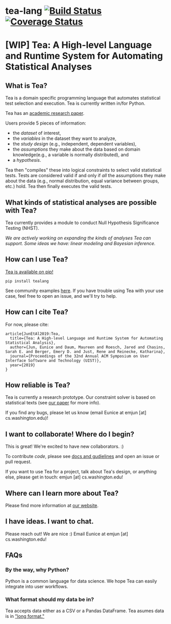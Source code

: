 # tea-lang [![Build Status](https://travis-ci.com/emjun/tea-lang.svg?branch=master)](https://travis-ci.com/emjun/tea-lang) [![Coverage Status](https://coveralls.io/repos/github/emjun/tea-lang/badge.svg?branch=master)](https://coveralls.io/github/emjun/tea-lang?branch=master)

# [WIP] Tea: A High-level Language and Runtime System for Automating Statistical Analyses

## What is Tea?
Tea is a domain specific programming language that automates statistical test
selection and execution. Tea is currently written in/for Python. 

Tea has an <a href='http://tea-lang.org/index_files/tea_UIST2019.pdf'>academic research paper</a>. 

Users provide 5 pieces of information: 
* the *dataset* of interest, 
* the *variables* in the dataset they want to analyze, 
* the *study design* (e.g., independent, dependent variables),
* the *assumptions* they make about the data based on domain knowledge(e.g.,
a variable is normally distributed), and
* a *hypothesis*.

Tea then "compiles" these into logical constraints to select valid
statistical tests. Tests are considered valid if and only if *all* the
assumptions they make about the data (e.g., normal distribution, equal
variance between groups, etc.) hold. Tea then finally executes the valid tests.

## What kinds of statistical analyses are possible with Tea?
Tea currently provides a module to conduct Null Hypothesis Significance
Testing (NHST). 

*We are actively working on expanding the kinds of analyses Tea can support. Some ideas we have: linear modeling and Bayesian inference.*

## How can I use Tea?
<a href='https://pypi.org/project/tealang/'>Tea is available on pip!</a>
```
pip install tealang
```

See community examples <a href='https://github.com/emjun/tea-lang/tree/master/examples'>here</a>. If you have trouble using Tea with your use case, feel free to open an issue, and we'll try to help. 

## How can I cite Tea?
For now, please cite: 
```  
article{JunEtAl2019:Tea,
  title={Tea: A High-level Language and Runtime System for Automating Statistical Analysis},
  author={Jun, Eunice and Daum, Maureen and Roesch, Jared and Chasins, Sarah E. and Berger, Emery D. and Just, Rene and Reinecke, Katharina},
  journal={Proceedings of the 32nd Annual ACM Symposium on User Interface Software and Technology (UIST)},
  year={2019}
}
```

## How reliable is Tea?
Tea is currently a research prototype. Our constraint solver is based on
statistical texts (see <a href='http://tea-lang.org/index_files/tea_UIST2019.pdf'>our paper</a> for more info). 

If you find any bugs, please let us know (email Eunice at emjun [at] cs.washington.edu)!

## I want to collaborate! Where do I begin?
This is great! We're excited to have new collaborators. :) 

To contribute *code*, please see <a href='./CONTRIBUTING.md'> docs and
gudielines</a> and open an issue or pull request. 

If you want to use Tea for a
project, talk about Tea's design, or anything else, please get in touch: emjun [at] cs.washington.edu!

## Where can I learn more about Tea?
Please find more information at <a href='https://tea-lang.org'>our website</a>. 

## I have ideas. I want to chat. 
Please reach out! We are nice :) Email Eunice at emjun [at] cs.washington.edu!


## FAQs
### By the way, why Python?
Python is a common language for data science. We hope Tea can easily integrate
into user workflows. 

### What format should my data be in?
Tea accepts data either as a CSV or a Pandas DataFrame. Tea asumes data is in <a href='http://www.cookbook-r.com/Manipulating_data/Converting_data_between_wide_and_long_format/'>"long format."</a> 
